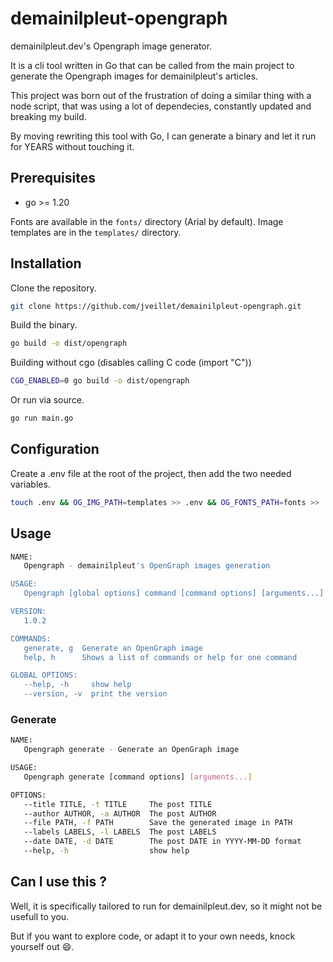 # demainilpleut-opengraph

demainilpleut.dev's Opengraph image generator.

It is a cli tool written in Go that can be called from the main project to generate the Opengraph images for demainilpleut's articles.

This project was born out of the frustration of doing a similar thing with a node script, that was using a lot of dependecies, constantly
updated and breaking my build.

By moving rewriting this tool with Go, I can generate a binary and let it run for YEARS without touching it.

## Prerequisites

* go >= 1.20

Fonts are available in the `fonts/` directory (Arial by default).
Image templates are in the `templates/` directory.

## Installation

Clone the repository.

```bash
git clone https://github.com/jveillet/demainilpleut-opengraph.git
```

Build the binary.

```bash
go build -o dist/opengraph
```

Building without cgo (disables calling C code (import "C"))

```bash
CGO_ENABLED=0 go build -o dist/opengraph
```

Or run via source.

```sh
go run main.go
```

## Configuration

Create a .env file at the root of the project, then add the two needed variables.

```bash
touch .env && OG_IMG_PATH=templates >> .env && OG_FONTS_PATH=fonts >> .env
```

## Usage

```bash
NAME:
   Opengraph - demainilpleut's OpenGraph images generation

USAGE:
   Opengraph [global options] command [command options] [arguments...]

VERSION:
   1.0.2

COMMANDS:
   generate, g  Generate an OpenGraph image
   help, h      Shows a list of commands or help for one command

GLOBAL OPTIONS:
   --help, -h     show help
   --version, -v  print the version
```

### Generate

```bash
NAME:
   Opengraph generate - Generate an OpenGraph image

USAGE:
   Opengraph generate [command options] [arguments...]

OPTIONS:
   --title TITLE, -t TITLE     The post TITLE
   --author AUTHOR, -a AUTHOR  The post AUTHOR
   --file PATH, -f PATH        Save the generated image in PATH
   --labels LABELS, -l LABELS  The post LABELS
   --date DATE, -d DATE        The post DATE in YYYY-MM-DD format
   --help, -h                  show help
```

## Can I use this ?

Well, it is specifically tailored to run for demainilpleut.dev, so it might not be usefull to you.

But if you want to explore code, or adapt it to your own needs, knock yourself out 😄️.
